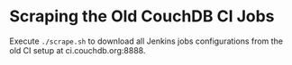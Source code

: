 Scraping the Old CouchDB CI Jobs
================================

Execute `./scrape.sh` to download all Jenkins jobs configurations from the old CI setup at ci.couchdb.org:8888.
